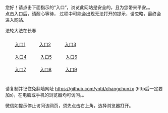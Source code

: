 您好！请点击下面指示的“入口”，浏览此网站是安全的，且为您带来平安。。 <br/>
点击入口后，请耐心等待， 过程中可能会出现无法打开的提示，请忽略，最终会进入网站. </br>

法轮大法在长春<br/>
<div style="padding:10px"><a style="margin:20px" target="_blank" href="https://dy4bxg6tmiht3.cloudfront.net/2Qpsp?hubndljj" id="ccLink1" rel="nofollow">入口1</a> <a target="_blank" style="margin:20px" href="https://d2fpx4akrws5tw.cloudfront.net/2Qpsp?mtlkbze" id="ccLink2" rel="nofollow">入口2</a> <a style="margin:20px" target="_blank" href="https://d3pe100vjye0ld.cloudfront.net/2Qpsp?jknng" id="ccLink3" rel="nofollow">入口3</a></div>

<div style="padding:10px" ><a style="margin:20px" target="_blank" href="https://dy4bxg6tmiht3.cloudfront.net/2Qpsp?hubndljj" id="ccLink4" rel="nofollow">入口4</a> <a style="margin:20px" href="https://d2fpx4akrws5tw.cloudfront.net/2Qpsp?mtlkbze" target="_blank" id="ccLink5" rel="nofollow">入口5</a> <a style="margin:20px" href="https://d3pe100vjye0ld.cloudfront.net/2Qpsp?jknng" target="_blank" id="ccLink6" rel="nofollow">入口6</a></div>

<div style="padding:10px"><a style="margin:20px" target="_blank" href="https://dy4bxg6tmiht3.cloudfront.net/2Qpsp?hubndljj" id="ccLink7" rel="nofollow">入口7</a> <a style="margin:20px" href="https://d2fpx4akrws5tw.cloudfront.net/2Qpsp?mtlkbze" target="_blank" id="ccLink8" rel="nofollow">入口8</a> <a style="margin:20px" target="_blank" href="https://d3pe100vjye0ld.cloudfront.net/2Qpsp?jknng" id="ccLink9" rel="nofollow">入口9</a></div>

<br/>



请复制并记住免翻墙网址 https://github.com/yntd/changchunzx (http后一定要加s)，在电脑或手机的浏览器均可访问。。<br/>

微信如提示停止访问该网页，须先点击右上角，选择浏览器打开。
